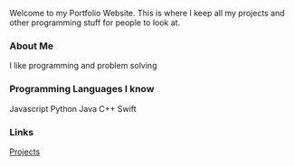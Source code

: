 Welcome to my Portfolio Website. This is where I keep all my projects and other programming stuff for people to look at.

### About Me
I like programming and problem solving


### Programming Languages I know
Javascript
Python
Java
C++
Swift


### Links

[Projects](projects.md)

